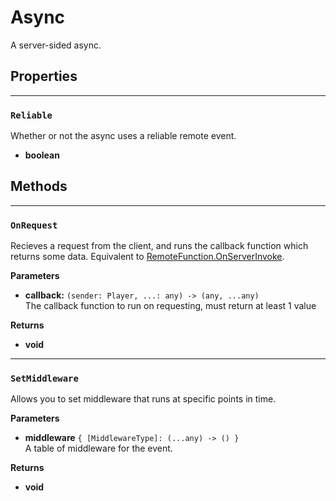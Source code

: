 # Async

A server-sided async.

## Properties

---

### `Reliable`

Whether or not the async uses a reliable remote event.

- **boolean**

## Methods

---

### `OnRequest`

Recieves a request from the client, and runs the callback function which returns some data. Equivalent to [RemoteFunction.OnServerInvoke](https://create.roblox.com/docs/reference/engine/classes/RemoteFunction#OnServerInvoke).

**Parameters**

- **callback:** `(sender: Player, ...: any) -> (any, ...any)`<br>
The callback function to run on requesting, must return at least 1 value

**Returns**

- **void**

---

### `SetMiddleware`

Allows you to set middleware that runs at specific points in time.

**Parameters**

- **middleware** `{ [MiddlewareType]: (...any) -> () }`<br>
A table of middleware for the event.

**Returns**

- **void**
